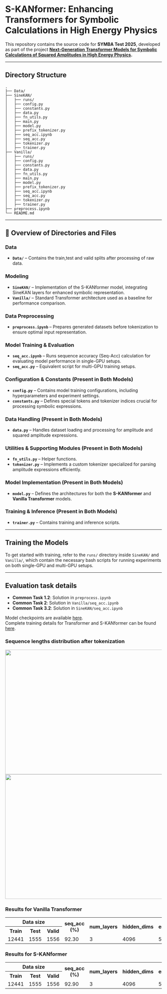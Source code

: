 # S-KANformer: Enhancing Transformers for Symbolic Calculations in High Energy Physics

This repository contains the source code for **SYMBA Test 2025**, developed as part of the project **[Next-Generation Transformer Models for Symbolic Calculations of Squared Amplitudes in High Energy Physics](https://ml4sci.org/gsoc/2025/proposal_SYMBA1.html).**

---
## Directory Structure

```
.
├── Data/
├── SineKAN/
│   ├── runs/
│   ├── config.py
│   ├── constants.py
│   ├── data.py
│   ├── fn_utils.py
│   ├── main.py
│   ├── model.py
│   ├── prefix_tokenizer.py
│   ├── seq_acc.ipynb
│   ├── seq_acc.py
│   ├── tokenizer.py
│   ├── trainer.py
├── Vanilla/
│   ├── runs/
│   ├── config.py
│   ├── constants.py
│   ├── data.py
│   ├── fn_utils.py
│   ├── main.py
│   ├── model.py
│   ├── prefix_tokenizer.py
│   ├── seq_acc.ipynb
│   ├── seq_acc.py
│   ├── tokenizer.py
│   ├── trainer.py
├── preprocess.ipynb
└── README.md
```

---
## 📌 Overview of Directories and Files

### **Data**
- **`Data/`** – Contains the train,test and valid splits after processing of raw data.

### **Modeling**
- **`SineKAN/`** – Implementation of the S-KANformer model, integrating SineKAN layers for enhanced symbolic representation.
- **`Vanilla/`** – Standard Transformer architecture used as a baseline for performance comparison.

### **Data Preprocessing**
- **`preprocess.ipynb`** – Prepares generated datasets before tokenization to ensure optimal input representation.

### **Model Training & Evaluation**
- **`seq_acc.ipynb`** – Runs sequence accuracy (Seq-Acc) calculation for evaluating model performance in single-GPU setups.
- **`seq_acc.py`** – Equivalent script for multi-GPU training setups.

### **Configuration & Constants (Present in Both Models)**
- **`config.py`** – Contains model training configurations, including hyperparameters and experiment settings.
- **`constants.py`** – Defines special tokens and tokenizer indices crucial for processing symbolic expressions.

### **Data Handling (Present in Both Models)**
- **`data.py`** – Handles dataset loading and processing for amplitude and squared amplitude expressions.

### **Utilities & Supporting Modules (Present in Both Models)**
- **`fn_utils.py`** – Helper functions.
- **`tokenizer.py`** – Implements a custom tokenizer specialized for parsing amplitude expressions efficiently.

### **Model Implementation (Present in Both Models)**
- **`model.py`** – Defines the architectures for both the **S-KANformer** and **Vanilla Transformer** models.

### **Training & Inference (Present in Both Models)**
- **`trainer.py`** – Contains training and inference scripts.

---
## Training the Models

To get started with training, refer to the `runs/` directory inside `SineKAN/` and `Vanilla/`, which contain the necessary bash scripts for running experiments on both single-GPU and multi-GPU setups.

---

## Evaluation task details

- **Common Task 1.2**: Solution in `preprocess.ipynb`  
- **Common Task 2**: Solution in `Vanilla/seq_acc.ipynb`  
- **Common Task 3.2**: Solution in `SineKAN/seq_acc.ipynb`

Model checkpoints are available [here](https://www.kaggle.com/datasets/riteshbhalerao/symba-test-2025-ckps).  
Complete training details for Transformer and S-KANformer can be found [here](https://wandb.ai/ves_ritesh/SYMBA_test/reports/Training-report-for-Evaluation-tasks-SYMBA---VmlldzoxMTk3MjQ4MQ?accessToken=5j9s21xofj3vb2f74ocggg30eotvyqunhedcx9orqcbz2u0krqfzimyj3v6h7riq).


### Sequence lengths distribution after tokenization
<img src="https://github.com/user-attachments/assets/a88b3e82-8474-4506-85de-4235735f3035" height="400" width="650" /></td>
<img src="https://github.com/user-attachments/assets/99df9ded-689f-4537-bd4f-acc62071d379" height="400" width="650" /></td>

### Results for Vanilla Transformer
<table>
  <tr>
<!--     <th rowspan="2">Data size</th> -->
    <th colspan="3">Data size</th>
    <th rowspan="2">seq_acc (%)</th>
    <th rowspan="2">num_layers</th>
    <th rowspan="2">hidden_dims</th>
    <th rowspan="2">emb_size</th>
    <th rowspan="2">nhead</th>
  </tr>
  <tr>
    <th>Train</th>
    <th>Test</th>
    <th>Valid</th>
  </tr>
  <tr>
    <td>12441</td>
    <td>1555</td>
    <td>1556</td>
    <td>92.30</td>
    <td>3</td>
    <td>4096</td>
    <td>512</td>
    <td>8</td>
  </tr>
</table>

### Results for S-KANformer 
<table>
  <tr>
<!--     <th rowspan="2">Data size</th> -->
    <th colspan="3">Data size</th>
    <th rowspan="2">seq_acc (%)</th>
    <th rowspan="2">num_layers</th>
    <th rowspan="2">hidden_dims</th>
    <th rowspan="2">emb_size</th>
    <th rowspan="2">nhead</th>
    <th rowspan="2">KAN_layer_dims</th>
  </tr>
  <tr>
    <th>Train</th>
    <th>Test</th>
    <th>Valid</th>
  </tr>
  <tr>
    <td>12441</td>
    <td>1555</td>
    <td>1556</td>
    <td>92.90</td>
    <td>3</td>
    <td>4096</td>
    <td>512</td>
    <td>8</td>
    <td>4096</td>
  </tr>
</table>





